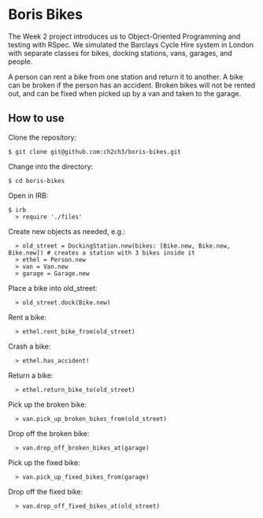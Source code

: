 Boris Bikes
===========

The Week 2 project introduces us to Object-Oriented Programming and testing with RSpec. We simulated the Barclays Cycle Hire system in London with separate classes for bikes, docking stations, vans, garages, and people.

A person can rent a bike from one station and return it to another. A bike can be broken if the person has an accident. Broken bikes will not be rented out, and can be fixed when picked up by a van and taken to the garage.

How to use
----------
Clone the repository:
```shell
$ git clone git@github.com:ch2ch3/boris-bikes.git
```

Change into the directory:
```shell
$ cd boris-bikes
```

Open in IRB:
```shell
$ irb
  > require './files'
```

Create new objects as needed, e.g.:
```shell
  > old_street = DockingStation.new(bikes: [Bike.new, Bike.new, Bike.new]) # creates a station with 3 bikes inside it
  > ethel = Person.new
  > van = Van.new
  > garage = Garage.new
```

Place a bike into old_street:
```shell
  > old_street.dock(Bike.new)
```

Rent a bike:
```shell
  > ethel.rent_bike_from(old_street)
```

Crash a bike:
```shell
  > ethel.has_accident!
```

Return a bike:
```shell
  > ethel.return_bike_to(old_street)
```

Pick up the broken bike:
```shell
  > van.pick_up_broken_bikes_from(old_street)
```

Drop off the broken bike:
```shell
  > van.drop_off_broken_bikes_at(garage)
```

Pick up the fixed bike:
```shell
  > van.pick_up_fixed_bikes_from(garage)
```

Drop off the fixed bike:
```shell
  > van.drop_off_fixed_bikes_at(old_street)
```